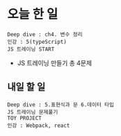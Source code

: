 # 오늘 한 일
```study
Deep dive : ch4. 변수 정리
인강 : 5(typeScript)
JS 트레이닝 START
```
- JS 트레이닝 만들기 총 4문제

## 내일 할 일
```study
Deep dive : 5.표현식과 문 6.데이터 타입
JS 트레이닝 문제풀기
TOY PROJECT
인강 : Webpack, react
```